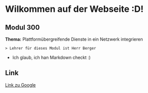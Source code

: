 # Wilkommen auf der Webseite :D!

## Modul 300

**Thema:** Plattformübergreifende Dienste in ein Netzwerk integrieren

	> Lehrer für dieses Modul ist Herr Berger

- Ich glaub, ich han Markdown checkt :)

## Link

 [Link zu Google](https://google.com/)
